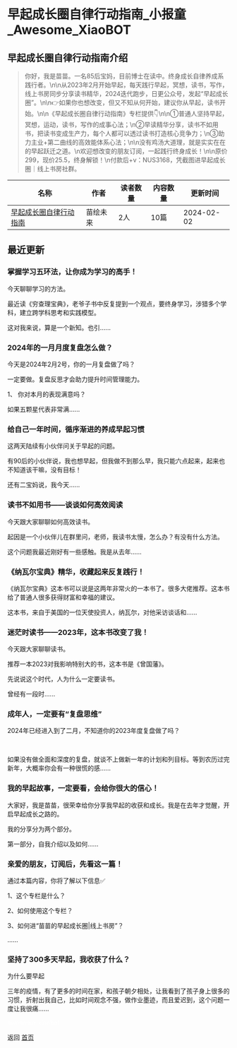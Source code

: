 # 早起成长圈自律行动指南_小报童_Awesome_XiaoBOT

## 早起成长圈自律行动指南介绍
> 你好，我是苗苗。一名85后宝妈，目前博士在读中。终身成长自律养成系践行者。\n\n从2023年2月开始早起，每天践行早起，冥想，读书，写作，线上书房同步分享读书精华，2024迭代跑步，日更公众号，发起“早起成长圈”。\n\n👉如果你也想改变，但又不知从何开始，建议你从早起，读书开始。\n\n《早起成长圈自律行动指南》专栏提供👇\n\n①普通人坚持早起，冥想，运动，读书，写作的成事心法；\n②早读精华分享，读书不如用书，把读书变成生产力，每个人都可以透过读书打造核心竞争力；\n③助力主业+第二曲线的高效能体系心法；\n\n没有鸡汤大道理，就是实实在在的早起跃迁之道。\n欢迎想改变的朋友订阅，一起践行终身成长！\n\n原价299，现价25.5，终身解锁！\n付款后+v：NUS3168，凭截图进早起成长圈｜线上书房社群。  
  


|名称|作者|读者数量|内容数量|更新时间|
|---|---|---|---|---|
|[早起成长圈自律行动指南](https://xiaobot.net/p/chengzhangquan?refer=0b133df9-27dc-423b-8101-639049001c13)|苗绘未来|2人|10篇|2024-02-02|

## 最近更新
### 掌握学习五环法，让你成为学习的高手！

今天聊聊学习的方法。

最近读《穷查理宝典》，老爷子书中反复提到一个观点，要终身学习，涉猎多个学科，建立跨学科思考和实践模型。

这对我来说，算是一个新知。也引......

### 2024年的一月月度复盘怎么做？

今天是2024年2月2号，你的一月复盘做了吗？

一定要做。复盘反思才会助力提升时间管理能力。

1、 你对本月的表现满意吗？

如果五颗星代表非常满......

### 给自己一年时间，循序渐进的养成早起习惯

这两天陆续有小伙伴问关于早起的问题。

有90后的小伙伴说，我也想早起，但我做不到那么早，我只能六点起来，起来也不知道该干嘛，没有目标！

还有二宝妈说，我今天......

### 读书不如用书——谈谈如何高效阅读

今天跟大家聊聊如何高效读书。

起因是一个小伙伴儿在群里问，老师，我读书太慢，怎么办？有没有什么方法。

这个问题我最近刚好有一些感触。我是从去年......

### 《纳瓦尔宝典》精华，收藏起来反复践行！

《纳瓦尔宝典》这本书可以说是这两年非常火的一本书了。很多大佬推荐。这本书给了普通人很多获得财富和幸福的建议。

这本书，来自于美国的一位天使投资人，纳瓦尔，对他采访谈话和......

### 迷茫时读书——2023年，这本书改变了我！

今天跟大家聊聊读书。

推荐一本2023对我影响特别大的书，这本书是《曾国藩》。

先说说这个时代，人为什么一定要读书。

曾经有一段时......

### 成年人，一定要有“复盘思维”

2024年已经进入到了二月，不知道你的2023年度复盘做了吗？

​

如果没有做全面和深度的复盘，就谈不上做新一年的计划和列目标。等到农历过完新年，大概率你会有一种很慌的感......

### 我的早起故事，一定要看，会给你很大的信心！

大家好，我是苗苗，很荣幸给你分享我早起的收获和成长。我是在去年才觉醒，开启早起成长之路的。

我的分享分为两个部分。

第一部分，自我介绍以及如何......

### 亲爱的朋友，订阅后，先看这一篇！

通过本篇内容，你将了解以下信息✅

1、这个专栏是什么？

2、如何使用这个专栏？

3、如何进“苗苗的早起成长圈|线上书房”？

......

### 坚持了300多天早起，我收获了什么？

为什么要早起

三年的疫情，有了更多的时间在家，和孩子朝夕相处，让我看到了孩子身上很多的习惯，折射出我自己，比如时间观念不强，做作业墨迹，而且爱迟到，这个问题一度让我很痛......


<a href="https://github.com/Reno9527/awesome-xiaobot" style="color: white; text-decoration: none;">awesome-xiaobot</a>

返回 [首页](../README.md)
